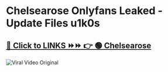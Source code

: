 
 # Chelsearose Onlyfans Leaked - Update Files u1k0s

## <h2><a href="https://clipsfans.com/Chelsearose&ref=git">🔗 Click to LINKS ⏩⏩ 👉 🟢 Chelsearose </a></h2>

<a href="https://clipsfans.com/Chelsearose&ref=git" rel="nofollow" data-target="animated-image.originalLink"><img src="https://i.ibb.co.com/xMMVF88/686577567.gif" alt="Viral Video Original" style="max-width: 100%; display: inline-block;" data-target="animated-image.originalImage"></a>

